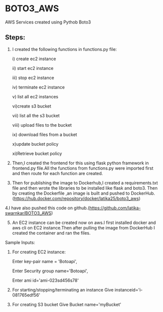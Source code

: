 # BOTO3_AWS
AWS Services created using Pythob Boto3
## Steps:
1. I created the following functions in functions.py file:

    i) create ec2 instance

    ii) start ec2 instance

    iii) stop ec2 instance

    iv) terminate ec2 instance

    v) list all ec2 instances

    vi)create s3 bucket

    vii) list all the s3 bucket

    viii) upload files to the bucket

    ix) download files from a bucket

    x)update bucket policy

    xi)Retrieve bucket policy

2. Then,I created the frontend for this using flask python framework in frontend.py file.All the functions from functions.py were imported  first and then route for each function are created.

3. Then for publishing the image to Dockerhub,I created a requirements.txt file and then wrote the libraries to be installed like flask and  boto3. 
Then by creating the Dockerfile ,an image is built and pushed to DockerHub.(https://hub.docker.com/repository/docker/latika25/boto3_aws)

4.I have also pushed this code on github.(https://github.com/latika-swarnkar/BOTO3_AWS)

5. An EC2 instance can be created now on aws.I first installed docker and aws cli on EC2 instance.Then after pulling the image from DockerHub I created the container and ran the files.

Sample Inputs:
1. For creating EC2 instance:

    Enter key-pair name = 'Botoapi',
    
    Enter Security group name='Botoapi',
    
    Enter ami id='ami-023sd456s78'
    
2. For starting/stopping/terminating an instance
    Give instanceid='i-081765edf56'
3. For creating S3 bucket
   Give Bucket name='myBucket'












